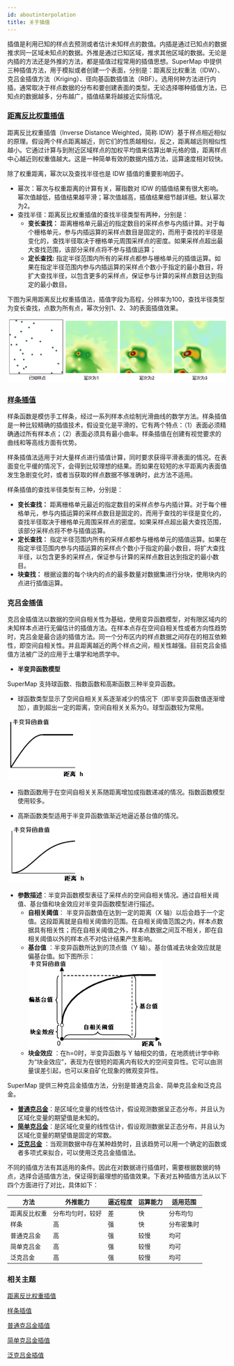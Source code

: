 ```yaml
---
id: aboutinterpolation
title: 关于插值
---
```

插值是利用已知的样点去预测或者估计未知样点的数值。内插是通过已知点的数据推求同一区域未知点的数据。外推是通过已知区域，推求其他区域的数据。无论是内插的方法还是外推的方法，都是插值过程常用的插值思想。SuperMap
中提供三种插值方法，用于模拟或者创建一个表面，分别是：距离反比权重法（IDW）、克吕金插值方法（Kriging）、径向基函数插值法（RBF）。选用何种方法进行内插，通常取决于样点数据的分布和要创建表面的类型。无论选择哪种插值方法，已知点的数据越多，分布越广，插值结果将越接近实际情况。

### [距离反比权重插值](IDWinterpolation)

距离反比权重插值（Inverse Distance Weighted，简称
IDW）基于样点相近相似的原理。假设两个样点距离越近，则它们的性质越相似，反之，距离越远则相似性越小。它通过计算与到附近区域样点的加权平均值来估算出单元格的值，距离样点中心越近则权重值越大。这是一种简单有效的数据内插方法，运算速度相对较快。

除了权重距离，幂次以及查找半径也是 IDW 插值的重要影响因子。

* 幂次：幂次与权重距离的计算有关，幂指数对 IDW 的插值结果有很大影响。幂次值越低，插值结果越平滑；幂次值越高，插值结果细节越详细。默认幂次为2。
* 查找半径：距离反比权重插值的查找半径类型有两种，分别是：
  * **变长查找：** 距离栅格单元最近的指定数目的采样点参与内插计算。对于每个栅格单元，参与内插运算的采样点数目是固定的，而用于查找的半径是变化的，查找半径取决于栅格单元周围采样点的密度。如果采样点超出最大查找范围，该部分采样点将不参与插值运算；
  * **定长查找:** 指定半径范围内所有的采样点都参与栅格单元的插值运算。如果在指定半径范围内参与内插运算的采样点个数小于指定的最小数目，将扩大查找半径，以包含更多的采样点，保证参与计算的采样点数目达到指定的最小数目。

下图为采用距离反比权重插值法，插值字段为高程，分辨率为100，查找半径类型为变长查找，点数为所有点，幂次分别1、2、3的表面插值效果。

![](img/sampleIDW.png) 

### [样条插值](Splineinterpolation)

样条函数是模仿手工样条，经过一系列样本点绘制光滑曲线的数学方法。样条插值是一种比较精确的插值技术，假设变化是平滑的，它有两个特点：（1）表面必须精确通过所有样本点；（2）表面必须具有最小曲率。样条插值在创建有视觉要求的曲线和等高线方面有优势。

样条插值法适用于对大量样点进行插值计算，同时要求获得平滑表面的情况。在表面变化平缓的情况下，会得到比较理想的结果。而如果在较短的水平距离内表面值发生急剧变化时，或者当获取的样点数据不够准确时，此方法不适用。

样条插值的查找半径类型有三种，分别是：

* **变长查找：** 距离栅格单元最近的指定数目的采样点参与内插计算。对于每个栅格单元，参与内插运算的采样点数目是固定的，而用于查找的半径是变化的，查找半径取决于栅格单元周围采样点的密度。如果采样点超出最大查找范围，该部分采样点将不参与插值运算。
* **定长查找：** 指定半径范围内所有的采样点都参与栅格单元的插值运算。如果在指定半径范围内参与内插运算的采样点个数小于指定的最小数目，将扩大查找半径，以包含更多的采样点，保证参与计算的采样点数目达到指定的最小数目。
* **块查找：** 根据设置的每个块内的点的最多数量对数据集进行分块，使用块内的点进行插值运算。

### 克吕金插值

克吕金插值法以数据的空间自相关性为基础，使用变异函数模型，对有限区域内的未知样本点进行无偏估计的插值方法。在样本点存在空间自相关性或者方向性趋势时，克吕金是最合适的插值方法。同一个分布区内的样点数据之间存在的相互依赖性，即空间自相关性。并且距离越近的两个样点之间，相关性越强。目前克吕金插值方法被广泛的应用于土壤学和地质学中。

* **半变异函数模型**

SuperMap 支持球函数、指数函数和高斯函数三种半变异函数。

  * 球函数类型显示了空间自相关关系逐渐减少的情况下（即半变异函数值逐渐增加），直到超出一定的距离，空间自相关关系为0。球型函数较为常用。
  
![](img/Sphericalmodel.png)  

 * 指数函数用于在空间自相关关系随距离增加成指数递减的情况。指数函数模型使用较多。

[](img/Exponentialmodel.png)  

  * 高斯函数类型适用于半变异函数值渐近地逼近基台值的情况。

![](img/Gaussianmodel.png)  

  * **参数描述**：半变异函数模型表征了采样点的空间自相关情况。通过自相关阈值、基台值和块金效应对半变异函数模型进行描述。
    * **自相关阈值**： 半变异函数值在达到一定的距离（X 轴）以后会趋于一个定值。这段距离就是自相关阈值的范围。在自相关阈值范围之内，样本点数据具有相关性；而在自相关阈值之外，样本点数据之间互不相关，即在自相关阈值以外的样本点不对估计结果产生影响。
    * **基台值** ：半变异函数所达到的顶点值（Y 轴）。基台值减去块金效应就是偏基台值。如下图所示：![](img/ModelParameter.png)  
    * **块金效应** ：在h=0时，半变异函数与 Y 轴相交的值，在地质统计学中称为“块金效应”，表现为在很短的距离内有较大的空间变异性。它可以由测量误差引起，也可以来自矿化现象的微观变异性。

SuperMap 提供三种克吕金插值方法，分别是普通克吕金、简单克吕金和泛克吕金。

- **[普通克吕金](OrdinaryKriging)**：是区域化变量的线性估计，假设观测数据呈正态分布，并且认为区域化变量的期望值是未知的。
- **[简单克吕金](SimpleKriging)**：是区域化变量的线性估计，假设观测数据呈正态分布，并且认为区域化变量的期望值是固定的常数。
- **[泛克吕金](UniversalKriging)** ：当观测数据中存在某种趋势时，且该趋势可以用一个确定的函数或者多项式来拟合，可以使用泛克吕金插值法。

不同的插值方法有其适用的条件。因此在对数据进行插值时，需要根据数据的特点，选择合适插值方法，保证得到最理想的插值效果。下表对五种插值方法从以下四个方面进行了对比，具体如下：

方法 | 外推能力 | 逼近程度 | 运算能力 | 适用范围  
---|---|---|---|---  
距离反比权重 | 分布均匀时，较好 | 差 | 快 | 分布均匀  
样条 | 高 | 强 | 快 | 分布密集时  
普通克吕金 | 高 | 强 | 较慢 | 均可  
简单克吕金 | 高 | 强 | 较慢 | 均可  
泛克吕金 | 高 | 强 | 较慢 | 均可  
  
###  相关主题

[距离反比权重插值](IDWinterpolation)

[样条插值](Splineinterpolation)

[普通克吕金插值](OrdinaryKriging)

[简单克吕金插值](SimpleKriging)

[泛克吕金插值](UniversalKriging)